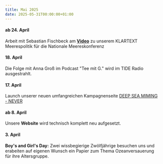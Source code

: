 ```yaml
---
title: Mai 2025
date: 2025-05-31T00:00:00+01:00
---
```

#### **ab 24. April**

Arbeit mit Sebastian Fischbeck am <a href="https://youtu.be/hCDAjBKL_Bg" target="_blank" rel="noopener"><strong>Video</strong></a> zu unserem KLARTEXT Meerespolitik für die Nationale Meereskonferenz

#### **18\. April**

Die Folge mit Anna Groß im Podcast "Tee mit G." wird im TIDE Radio ausgestrahlt.

#### **17\. April**

Launch unserer neuen umfangreichen Kampagnenseite <a href="https://tiefsee.deepwave.org/" target="_blank" rel="noopener">DEEP SEA MIMING - NEVER</a>

#### **ab 8. April**

Unsere **Website** wird technisch komplett neu aufgesetzt.

#### **3\. April**

**Boy's and Girl's Day:**  Zwei wissbegierige Zwölfjährige besuchen uns und erabeiten auf eigenen Wunsch ein Papier zum Thema Ozeanversauerung für ihre Altersgruppe.